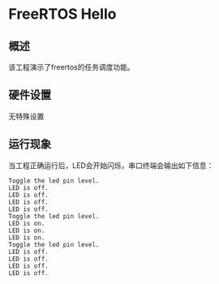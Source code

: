 # FreeRTOS Hello

## 概述

该工程演示了freertos的任务调度功能。

## 硬件设置

无特殊设置

## 运行现象

当工程正确运行后，LED会开始闪烁，串口终端会输出如下信息：
```console
Toggle the led pin level.
LED is off.
LED is off.
LED is off.
LED is off.
Toggle the led pin level.
LED is on.
LED is on.
LED is on.
Toggle the led pin level.
LED is off.
LED is off.
LED is off.
LED is off.
```

